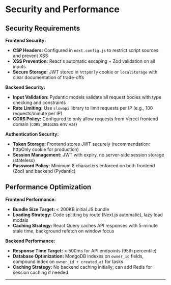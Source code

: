 # Security and Performance

## Security Requirements

**Frontend Security:**
- **CSP Headers:** Configured in `next.config.js` to restrict script sources and prevent XSS
- **XSS Prevention:** React's automatic escaping + Zod validation on all inputs
- **Secure Storage:** JWT stored in `httpOnly` cookie or `localStorage` with clear documentation of trade-offs

**Backend Security:**
- **Input Validation:** Pydantic models validate all request bodies with type checking and constraints
- **Rate Limiting:** Use `slowapi` library to limit requests per IP (e.g., 100 requests/minute per IP)
- **CORS Policy:** Configured to only allow requests from Vercel frontend domain (`CORS_ORIGINS` env var)

**Authentication Security:**
- **Token Storage:** Frontend stores JWT securely (recommendation: httpOnly cookie for production)
- **Session Management:** JWT with expiry, no server-side session storage (stateless)
- **Password Policy:** Minimum 8 characters enforced on both frontend (Zod) and backend (Pydantic)

## Performance Optimization

**Frontend Performance:**
- **Bundle Size Target:** < 200KB initial JS bundle
- **Loading Strategy:** Code splitting by route (Next.js automatic), lazy load modals
- **Caching Strategy:** React Query caches API responses with 5-minute stale time, background refetch on window focus

**Backend Performance:**
- **Response Time Target:** < 500ms for API endpoints (95th percentile)
- **Database Optimization:** MongoDB indexes on `owner_id` fields, compound index on `owner_id + created_at` for tasks
- **Caching Strategy:** No backend caching initially; can add Redis for session caching if needed

---
